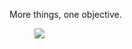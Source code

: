 More things, one objective.

<figure>
  <img src="https://wakatime.com/share/@marilzon/f3dca2f5-9f42-4273-bd2f-037074cd029f.svg">
</figure>
